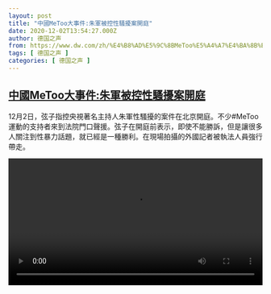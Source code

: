 ```yaml
---
layout: post
title: "中國MeToo大事件:朱軍被控性騷擾案開庭"
date: 2020-12-02T13:54:27.000Z
author: 德国之声
from: https://www.dw.com/zh/%E4%B8%AD%E5%9C%8BMeToo%E5%A4%A7%E4%BA%8B%E4%BB%B6:%E6%9C%B1%E8%BB%8D%E8%A2%AB%E6%8E%A7%E6%80%A7%E9%A8%B7%E6%93%BE%E6%A1%88%E9%96%8B%E5%BA%AD/a-55796677
tags: [ 德国之声 ]
categories: [ 德国之声 ]
---
```

<!--1606917267000-->
[中國MeToo大事件:朱軍被控性騷擾案開庭](https://www.dw.com/zh/%E4%B8%AD%E5%9C%8BMeToo%E5%A4%A7%E4%BA%8B%E4%BB%B6:%E6%9C%B1%E8%BB%8D%E8%A2%AB%E6%8E%A7%E6%80%A7%E9%A8%B7%E6%93%BE%E6%A1%88%E9%96%8B%E5%BA%AD/a-55796677)
------

<div>
<p>12月2日，弦子指控央視著名主持人朱軍性騷擾的案件在北京開庭。不少#MeToo運動的支持者來到法院門口聲援。弦子在開庭前表示，即使不能勝訴，但是讓很多人關注到性暴力話題，就已經是一種勝利。在現場拍攝的外國記者被執法人員強行帶走。</small></p><video src="https://tvdownloaddw-a.akamaihd.net/dwtv_video/flv/vdt_zh/2020/bchi201202_001_70ac8bchi_201202_metoo_sd_sor.mp4" controls style="width:100%"></video>
</div>

